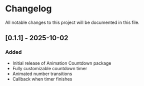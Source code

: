 # Changelog

All notable changes to this project will be documented in this file.

## [0.1.1] - 2025-10-02
### Added
- Initial release of Animation Countdown package
- Fully customizable countdown timer
- Animated number transitions
- Callback when timer finishes
